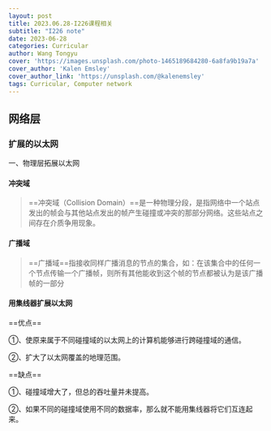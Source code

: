 ```yaml
---
layout: post
title: 2023.06.28-I226课程相关
subtitle: "I226 note"
date: 2023-06-28
categories: Curricular
author: Wang Tongyu
cover: 'https://images.unsplash.com/photo-1465189684280-6a8fa9b19a7a'
cover_author: 'Kalen Emsley'
cover_author_link: 'https://unsplash.com/@kalenemsley'
tags: Curricular, Computer network
---
```


## 网络层

### 扩展的以太网

一、物理层拓展以太网

#### 冲突域

> ==冲突域（Collision Domain）==是一种物理分段，是指网络中一个站点发出的帧会与其他站点发出的帧产生碰撞或冲突的那部分网络。这些站点之间存在介质争用现象。

#### 广播域

> ==广播域==指接收同样广播消息的节点的集合，如：在该集合中的任何一个节点传输一个广播帧，则所有其他能收到这个帧的节点都被认为是该广播帧的一部分

#### 用集线器扩展以太网

==优点==

①、使原来属于不同碰撞域的以太网上的计算机能够进行跨碰撞域的通信。

②、扩大了以太网覆盖的地理范围。

==缺点==

①、碰撞域增大了，但总的吞吐量并未提高。

②、如果不同的碰撞域使用不同的数据率，那么就不能用集线器将它们互连起来。
